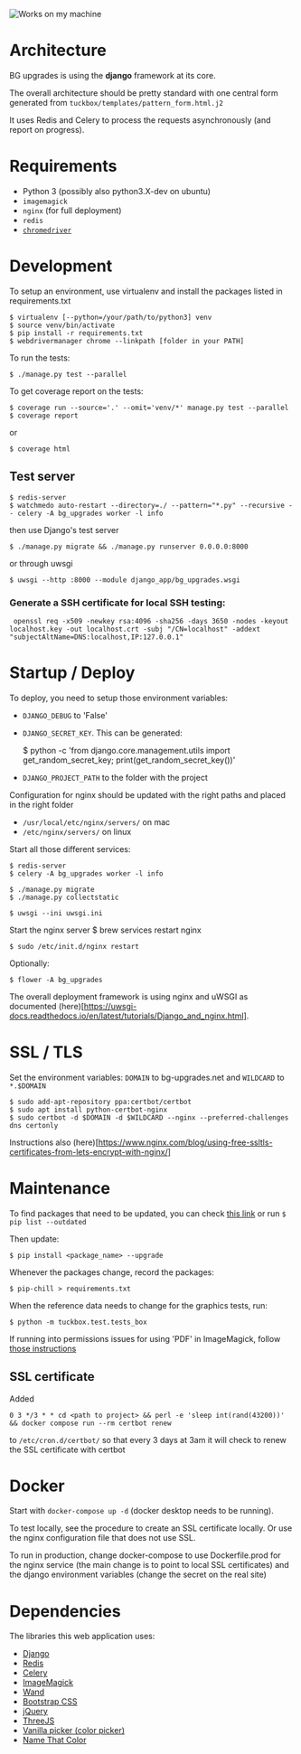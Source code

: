 
![Works on my machine](https://forthebadge.com/images/badges/works-on-my-machine.svg)

# Architecture

BG upgrades is using the **django** framework at its core.

The overall architecture should be pretty standard with one central form generated from `tuckbox/templates/pattern_form.html.j2`

It uses Redis and Celery to process the requests asynchronously (and report on progress).

# Requirements

* Python 3 (possibly also python3.X-dev on ubuntu)
* `imagemagick`
* `nginx` (for full deployment)
* `redis`
* [`chromedriver`](https://chromedriver.chromium.org/)

# Development

To setup an environment, use virtualenv and install the packages listed in requirements.txt

    $ virtualenv [--python=/your/path/to/python3] venv
    $ source venv/bin/activate
    $ pip install -r requirements.txt
    $ webdrivermanager chrome --linkpath [folder in your PATH]

To run the tests:

    $ ./manage.py test --parallel

To get coverage report on the tests:

    $ coverage run --source='.' --omit='venv/*' manage.py test --parallel
    $ coverage report

or

    $ coverage html

## Test server

    $ redis-server
    $ watchmedo auto-restart --directory=./ --pattern="*.py" --recursive -- celery -A bg_upgrades worker -l info

then use Django's test server

    $ ./manage.py migrate && ./manage.py runserver 0.0.0.0:8000

or through uwsgi

    $ uwsgi --http :8000 --module django_app/bg_upgrades.wsgi

### Generate a SSH certificate for local SSH testing:

     openssl req -x509 -newkey rsa:4096 -sha256 -days 3650 -nodes -keyout localhost.key -out localhost.crt -subj "/CN=localhost" -addext "subjectAltName=DNS:localhost,IP:127.0.0.1"

# Startup / Deploy

To deploy, you need to setup those environment variables:

* `DJANGO_DEBUG` to 'False'
* `DJANGO_SECRET_KEY`. This can be generated:

    $ python -c 'from django.core.management.utils import get_random_secret_key; print(get_random_secret_key())'

* `DJANGO_PROJECT_PATH` to the folder with the project

Configuration for nginx should be updated with the right paths and placed in the right folder
* `/usr/local/etc/nginx/servers/` on mac
* `/etc/nginx/servers/` on linux


Start all those different services:

    $ redis-server
    $ celery -A bg_upgrades worker -l info

    $ ./manage.py migrate
    $ ./manage.py collectstatic

    $ uwsgi --ini uwsgi.ini

Start the nginx server
    $ brew services restart nginx

    $ sudo /etc/init.d/nginx restart

Optionally:

    $ flower -A bg_upgrades

The overall deployment framework is using nginx and uWSGI as documented (here)[https://uwsgi-docs.readthedocs.io/en/latest/tutorials/Django_and_nginx.html].

# SSL / TLS

Set the environment variables: `DOMAIN` to bg-upgrades.net and `WILDCARD` to `*.$DOMAIN`

    $ sudo add-apt-repository ppa:certbot/certbot
    $ sudo apt install python-certbot-nginx
    $ sudo certbot -d $DOMAIN -d $WILDCARD --nginx --preferred-challenges dns certonly

Instructions also (here)[https://www.nginx.com/blog/using-free-ssltls-certificates-from-lets-encrypt-with-nginx/]

# Maintenance

To find packages that need to be updated, you can check [this link](https://requires.io/github/MatthieuLJ/bg_upgrades/requirements/?branch=master) or run `$ pip list --outdated`

Then update:

    $ pip install <package_name> --upgrade

Whenever the packages change, record the packages:

    $ pip-chill > requirements.txt

When the reference data needs to change for the graphics tests, run:

    $ python -m tuckbox.test.tests_box

If running into permissions issues for using 'PDF' in ImageMagick, follow [those instructions](https://stackoverflow.com/a/59193253)

## SSL certificate

Added

```
0 3 */3 * * cd <path to project> && perl -e 'sleep int(rand(43200))' && docker compose run --rm certbot renew
```

to `/etc/cron.d/certbot/` so that every 3 days at 3am it will check to renew the SSL certificate with certbot

# Docker

Start with `docker-compose up -d` (docker desktop needs to be running).

To test locally, see the procedure to create an SSL certificate locally. Or use the nginx configuration file that does not use SSL.

To run in production, change docker-compose to use Dockerfile.prod for the nginx service (the main change is to point to local SSL certificates) and the django environment variables (change the secret on the real site)

# Dependencies

The libraries this web application uses:

* [Django](https://www.djangoproject.com/)
* [Redis](https://redis.io/)
* [Celery](https://docs.celeryproject.org/)
* [ImageMagick](https://imagemagick.org/)
* [Wand](https://docs.wand-py.org/)
* [Bootstrap CSS](https://getbootstrap.com/)
* [jQuery](https://jquery.com/)
* [ThreeJS](https://threejs.org/)
* [Vanilla picker (color picker)](https://github.com/Sphinxxxx/vanilla-picker)
* [Name That Color](https://chir.ag/projects/ntc/)
